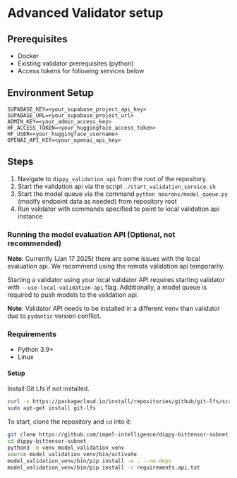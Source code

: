 # Advanced Validator setup

## Prerequisites
- Docker
- Existing validator prerequisites (python)
- Access tokens for following services below

## Environment Setup
```shell
SUPABASE_KEY=<your_supabase_project_api_key>
SUPABASE_URL=<your_supabase_project_url>
ADMIN_KEY=<your_admin_access_key>
HF_ACCESS_TOKEN=<your_huggingface_access_token>
HF_USER=<your_huggingface_username>
OPENAI_API_KEY=<your_openai_api_key>
```

## Steps
1. Navigate to `dippy_validation_api` from the root of the repository.
2. Start the validation api via the script `./start_validation_service.sh`
3. Start the model queue via the command `python neurons/model_queue.py` (modify endpoint data as needed) from repository root
4. Run validator with commands specified to point to local validation api instance


### Running the model evaluation API (Optional, not recommended)

**Note**: Currently (Jan 17 2025) there are some issues with the local evaluation api. We recommend using the remote validation api temporarily.

Starting a validator using your local validator API requires starting validator with `--use-local-validation-api` flag. 
Additionally, a model queue is required to push models to the validation api.

**Note**: Validator API needs to be installed in a different venv than validator due to `pydantic` version conflict. 


### Requirements
- Python 3.9+
- Linux

#### Setup

Install Git Lfs if not installed.
```bash
curl -s https://packagecloud.io/install/repositories/github/git-lfs/script.deb.sh | sudo bash
sudo apt-get install git-lfs
```

To start, clone the repository and `cd` into it:
```bash
git clone https://github.com/impel-intelligence/dippy-bittensor-subnet.git
cd dippy-bittensor-subnet
python3 -m venv model_validation_venv
source model_validation_venv/bin/activate
model_validation_venv/bin/pip install -e . --no-deps
model_validation_venv/bin/pip install -r requirements.api.txt
```